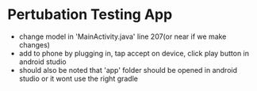 # Pertubation Testing App

- change model in 'MainActivity.java' line 207(or near if we make changes)
- add to phone by plugging in, tap accept on device, click play button in android studio
- should also be noted that 'app' folder should be opened in android studio or it wont use the right gradle

